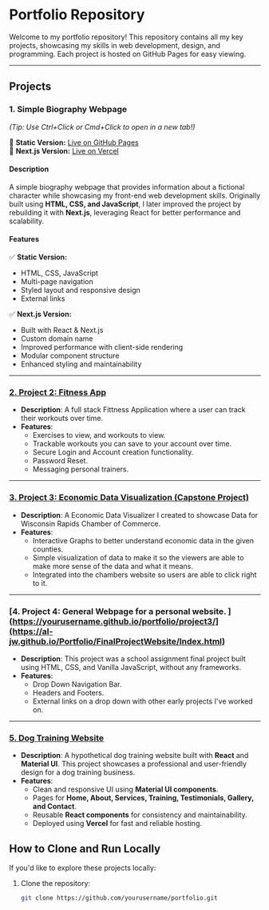 # Portfolio Repository

Welcome to my portfolio repository! This repository contains all my key projects, showcasing my skills in web development, design, and programming. Each project is hosted on GitHub Pages for easy viewing.

---

## Projects  

### 1. Simple Biography Webpage  
*(Tip: Use Ctrl+Click or Cmd+Click to open in a new tab!)*  

🔗 **Static Version:** [Live on GitHub Pages](https://al-jw.github.io/Portfolio/AnakingSkyWalkerWebpage/pages)  
🔗 **Next.js Version:** [Live on Vercel](https://skywalked.com/)  

#### Description  
A simple biography webpage that provides information about a fictional character while showcasing my front-end web development skills. Originally built using **HTML, CSS, and JavaScript**, I later improved the project by rebuilding it with **Next.js**, leveraging React for better performance and scalability.  

#### Features  

✅ **Static Version:**  
- HTML, CSS, JavaScript  
- Multi-page navigation  
- Styled layout and responsive design  
- External links  

✅ **Next.js Version:**  
- Built with React & Next.js
- Custom domain name
- Improved performance with client-side rendering  
- Modular component structure  
- Enhanced styling and maintainability  


---

### [2. Project 2: Fitness App](https://yourusername.github.io/portfolio/project2/)
- **Description**: A full stack Fittness Application where a user can track their workouts over time.
- **Features**:
  - Exercises to view, and workouts to view.
  - Trackable workouts you can save to your account over time. 
  - Secure Login and Account creation functionality.
  - Password Reset.
  - Messaging personal trainers.

---

### [3. Project 3: Economic Data Visualization (Capstone Project) ](https://www.wisconsinrapidschamber.com/local-economic-data/)
- **Description**: A Economic Data Visualizer I created to showcase Data for Wisconsin Rapids Chamber of Commerce. 
- **Features**:
  - Interactive Graphs to better understand economic data in the given counties. 
  - Simple visualization of data to make it so the viewers are able to make more sense of the data and what it means. 
  - Integrated into the chambers website so users are able to click right to it. 

---
### [4. Project 4: General Webpage for a personal website. ](https://yourusername.github.io/portfolio/project3/](https://al-jw.github.io/Portfolio/FinalProjectWebsite/Index.html)
- **Description**: This project was a school assignment final project built using HTML, CSS, and Vanilla JavaScript, without any frameworks.
- **Features**:
  - Drop Down Navigation Bar.
  - Headers and Footers.
  - External links on a drop down with other early projects I've worked on. 
 
---
### [5. Dog Training Website](https://bark-base-website.vercel.app/)
- **Description**: A hypothetical dog training website built with **React** and **Material UI**. This project showcases a professional and user-friendly design for a dog training business.
- **Features**:
  - Clean and responsive UI using **Material UI components**.
  - Pages for **Home, About, Services, Training, Testimonials, Gallery, and Contact**.
  - Reusable **React components** for consistency and maintainability.
  - Deployed using **Vercel** for fast and reliable hosting.


## How to Clone and Run Locally
If you'd like to explore these projects locally:
1. Clone the repository:
   ```bash
   git clone https://github.com/yourusername/portfolio.git
